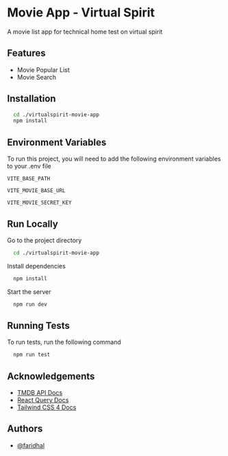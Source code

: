 # Movie App - Virtual Spirit

A movie list app for technical home test on virtual spirit

## Features

- Movie Popular List
- Movie Search

## Installation

```bash
  cd ./virtualspirit-movie-app
  npm install
```

## Environment Variables

To run this project, you will need to add the following environment variables to your .env file

`VITE_BASE_PATH`

`VITE_MOVIE_BASE_URL`

`VITE_MOVIE_SECRET_KEY`

## Run Locally

Go to the project directory

```bash
  cd ./virtualspirit-movie-app
```

Install dependencies

```bash
  npm install
```

Start the server

```bash
  npm run dev
```

## Running Tests

To run tests, run the following command

```bash
  npm run test
```

## Acknowledgements

- [TMDB API Docs](https://developer.themoviedb.org/docs/getting-started)
- [React Query Docs](https://tanstack.com/query/v4/docs/framework/react/overview)
- [Tailwind CSS 4 Docs](https://tailwindcss.com/docs/installation)

## Authors

- [@faridhal](https://www.github.com/faridhal)

